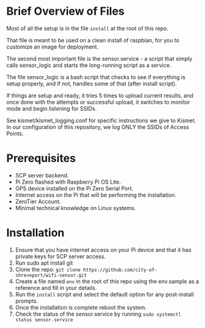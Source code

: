 # Brief Overview of Files

Most of all the setup is in the file `install` at the root of this repo.

That file is meant to be used on a clean install of raspbian, for you to
customize an image for deployment.

The second most important file is the sensor.service - a script that
simply calls sensor_logic and starts the long-running script as a service.

The file sensor_logic is a bash script that checks to see if everything
is setup properly, and if not, handles some of that (after install script).

If things are setup and ready, it tries 5 times to upload current results,
and once done with the attempts or successful upload, it switches to monitor
mode and begin listening for SSIDs.

See kismet/kismet_logging.conf for specific instructions we give to Kismet.
In our configuration of this repository, we log ONLY the SSIDs of Access Points.



# Prerequisites

* SCP server backend.
* Pi Zero flashed with Raspberry Pi OS Lite.
* GPS device installed on the Pi Zero Serial Port.
* Internet access on the Pi that will be performing the installation.
* ZeroTier Account.
* Minimal technical knowledge on Linux systems.

# Installation

1. Ensure that you have internet access on your Pi device and that it has private keys for SCP server access.
2. Run sudo apt install git
3. Clone the repo: `git clone https://github.com/city-of-shreveport/wifi-sensor.git`
4. Create a file named `env` in the root of this repo using the env.sample as a reference and fill in your details.
5. Run the `install` script and select the default option for any post-install prompts.
6. Once the installation is complete reboot the system.
7. Check the status of the sensor.service by running `sudo systemctl status sensor.service`

